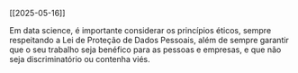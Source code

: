 [[2025-05-16]]

Em data science, é importante considerar os princípios éticos, sempre respeitando a Lei de Proteção de Dados Pessoais, além de sempre garantir que o seu trabalho seja benéfico para as pessoas e empresas, e que não seja discriminatório ou contenha viés.

